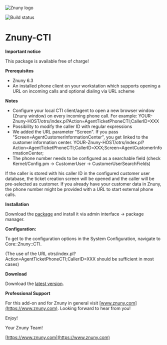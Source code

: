 ![Znuny logo](https://www.znuny.com/assets/images/logo_small.png)

![Build status](https://badge.proxy.znuny.com/Znuny4OTRS-CTI/rel-6_2)

Znuny-CTI
==============

**Important notice**

This package is available free of charge!

**Prerequisites**

- Znuny 6.3
- An installed phone client on your workstation which supports opening a URL on incoming calls and optional dialing via URL scheme

**Notes**

- Configure your local CTI client/agent to open a new browser window (Znuny window) on every incoming phone call. For example: YOUR-Znuny-HOST/otrs/index.pl?Action=AgentTicketPhoneCTI;CallerID=XXX
- Possibility to modify the caller ID with regular expressions
- We added the URL parameter "Screen". If you pass "Screen=AgentCustomerInformationCenter", you get linked to the customer information center.
  YOUR-Znuny-HOST/otrs/index.pl?Action=AgentTicketPhoneCTI;CallerID=XXX;Screen=AgentCustomerInformationCenter;
- The phone number needs to be configured as a searchable field (check Kernel/Config.pm -> CustomerUser -> CustomerUserSearchFields)

If the caller is stored with his caller ID in the configured customer user database, the ticket creation screen will be opened and the caller will be pre-selected as customer. If you already have your customer data in Znuny, the phone number might be provided with a URL to start external phone calls.

**Installation**

Download the [package](https://addons.znuny.com/api/addon_repos/public/2244/latest) and install it via admin interface -> package manager.

**Configuration:**

To get to the configuration options in the System Configuration, navigate to Core::Znuny::CTI.

(The use of the URL otrs/index.pl?Action=AgentTicketPhoneCTI;CallerID=XXX should be sufficient in most cases)

**Download**

Download the [latest version](https://addons.znuny.com/api/addon_repos/public/2244/latest).

**Professional Support**

For this add-on and for Znuny in general visit [www.znuny.com](https://www.znuny.com). Looking forward to hear from you!

Enjoy!

Your Znuny Team!

[https://www.znuny.com](https://www.znuny.com)
